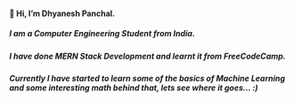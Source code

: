 #### 👋 Hi, I’m Dhyanesh Panchal.
##### I am a Computer Engineering Student from India.

##### I have done MERN Stack Development and learnt it from FreeCodeCamp.

##### Currently I have started to learn some of the basics of Machine Learning and some interesting math behind that, lets see where it goes... :)

